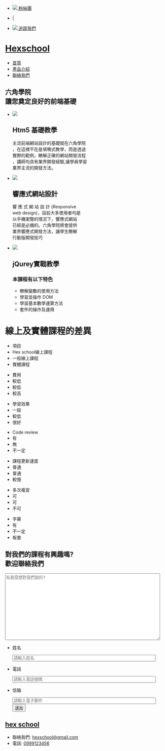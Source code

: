 <link rel="stylesheet" href="hm.css">
<body>
    <div class="all">
        <div class="header">
            <ul>
                <li class="fb">
                    <a class="fb" href="#">
                    <img src="fb.png">
                    粉絲團
                    </a>
                </li>
                <li>
                    <p>|</p>
                </li>
                <li class="tw">
                    <a class="twa" href="#">
                    <img src="twitter_06.png">    
                    追蹤我們
                </a>
                </li>
            </ul>
        </div>
        <div class="second">
            <div class="box">
                <h1>
                    <a class="logo" href="/index.html">Hexschool</a>
                </h1>
            </div> 
            <div class="list">
                <ul>
                    <li>
                        <a href="#">首頁</a>
                    </li>
                    <li>
                        <a href="#">產品介紹</a>
                    </li>
                    <li>
                        <a href="#">聯絡我們</a>
                    </li>
                </ul>
            </div>
        </div>
        <section class="banner">
                <h2 class="tt">
                    <div class="bg"></div>
                    六角學院
                    <br/>
                    讓您奠定良好的前端基礎
                </h2>
        </section>
        <div class="container">
        <ul class="con1">
            <li class="htm">
                <img src="html5.png">
                <h2>Htm5 基礎教學</h2>
                <p>
                主流前端網站設計的基礎就在六角學院
                <br/>
                ，在這裡不在是填鴨式教學，而是透過
                <br/>
                實際的範例，瞭解正確的網站開發流程
                <br/>
                ，講師均具有業界開發經驗,讓學員學習
                <br/>
                業界主流的開發方法。
                </p>
            </li>
            <li class="int">
                <img src="internet.png">
                <h2>響應式網站設計</h2>
                <p>
                響 應 式 網 站 設 計 (Responsive 
                <br/>
                web design)，目前大多使用者均是
                <br/>
                以手機瀏覽的情況下，響應式網站
                <br/>
                已經是必備的。六角學院將會提供
                <br/>
                業界響應式開發方法，讓學生瞭解
                <br/>
                行動版開發技巧</p>
            </li>
            <li class="jq">
                <img src="jQurey.png">
                <h2>jQurey實戰教學</h2>
                <h3>
                    本課程有以下特色
                </h3>
                <ul class="con">
                    <li>瞭解變數的使用方法</li>
                    <li>學習並操作 DOM</li>
                    <li>學習基本數學運算方法</li>
                    <li>套件的操作及運用</li>
                </ul>
            </li>
        </ul>
        </div>
        <div class="compare">
            <h1>
                線上及實體課程的差異
            </h1>
            <ul class="u1">
                <li>項目</li>
                <li>Hex school線上課程</li>
                <li>一般線上課程</li>
                <li>實體課程</li>
            </ul>
            <ul class="u">
                <li class="u-1">費用</li>
                <li class="u2-2">較低</li>
                <li class="u2-3">較低</li>
                <li class="u2-4">較高</li>
            </ul>
            <ul class="u">
                <li class="u-1">學習效果</li>
                <li class="u3-2">一般</li>
                <li class="u3-3">較低</li>
                <li class="u3-4">很好</li>
            </ul>
            <ul class="u">
                <li class="u-1">Code review</li>
                <li class="u4-2">有</li>
                <li class="u4-3">無</li>
                <li class="u4-4">不一定</li>
            </ul>
            <ul class="u">
                <li class="u-1">課程更新速度</li>
                <li class="u5-2">普通</li>
                <li class="u5-3">普通</li>
                <li class="u5-4">較慢</li>
            </ul>
            <ul class="u">
                <li class="u-1">多次複習</li>
                <li class="u6-2">可</li>
                <li class="u6-3">可</li>
                <li class="u6-4">不可</li>
            </ul>
            <ul class="u">
                <li class="u-1">字幕</li>
                <li class="u7-2">有</li>
                <li class="u7-3">不一定</li>
                <li class="u7-4">板書</li>
            </ul>
        </div>
        <div class="form">
            <h2>
                對我們的課程有興趣嗎?
                <br/>
                歡迎聯絡我們
            </h2>
            <div class="cardbox">
                <form>
                    <div class="cardbox1">
                            <textarea name="advice" class="content" placeholder="有甚麼想對我們說的?" cols="60" rows="14"></textarea>
                    </div>
                    <div class="cardbox2">
                        <ul>
                            <li>
                                <p>姓名</p>
                                <input class="lattice" type="text" name="name" size="55" placeholder="請輸入姓名">
                            </li>
                            <li>
                                <p>電話</p>
                                <input class="lattice" name="nuber" type="text" size="55" placeholder="請輸入電話號碼">
                            </li>
                            <li>
                                <p>信箱</p>
                                <input class="lattice" type="text" name="mail" size="55" placeholder="請輸入電子郵件">
                            </li>
                            <div class="btn">
                                <input class="btn1" type="submit" value="送出" >
                            </div>
                        </ul>
                    </div>
                </form>
            </div>
        </div>
        <div class="footer">
            <div class="f1">
                <h2>
                    <a class="logo2" href="/index.html">hex school</a>
                </h2>
            </div>
            <div class="f2">
                <ul>
                    <li>
                        聯絡我們:
                        <a href="#">hexschool@gmail.com</a>
                    </li>
                    <li>
                        電話:
                        <a href="#">0999123456</a>
                    </li>
            </div>
        </div>
    </div>
</body>
